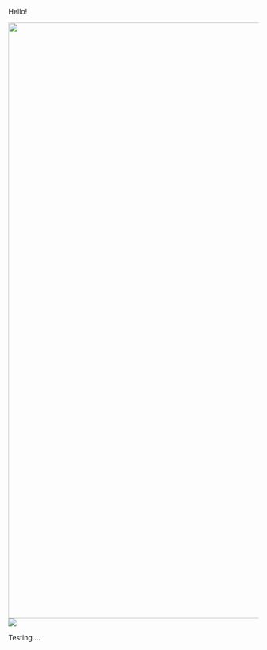 Hello!

<img src="http://sysrq.net.pl/yummy/html/assets/video/presentation4.gif" width="1200">
<img src="http://placekitten.com/200/287">

Testing....